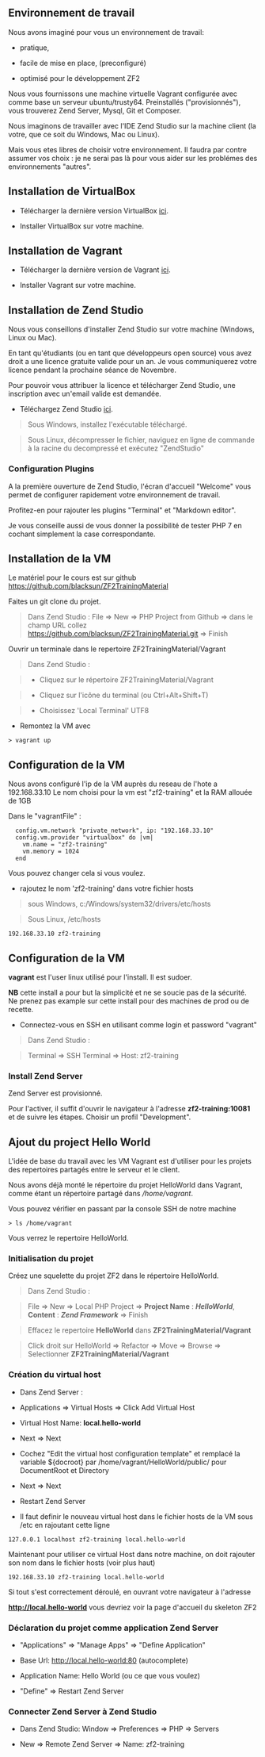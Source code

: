 ## Environnement de travail

Nous avons imaginé pour vous un environnement de travail: 

- pratique,

- facile de mise en place, (preconfiguré)

- optimisé pour le développement ZF2

Nous vous fournissons une machine virtuelle Vagrant configurée avec comme base un serveur ubuntu/trusty64.
Preinstallés ("provisionnés"), vous trouverez Zend Server, Mysql, Git et Composer.

Nous imaginons de travailler avec l'IDE Zend Studio sur la machine client (la votre, que ce soit du Windows, Mac ou Linux). 

Mais vous etes libres de choisir votre environnement.
Il faudra par contre assumer vos choix : je ne serai pas là pour vous aider sur les problémes des environnements "autres". 

## Installation de VirtualBox

- Télécharger la dernière version VirtualBox [ici](https://www.virtualbox.org/wiki/Downloads).

- Installer VirtualBox sur votre machine.

## Installation de Vagrant

- Télécharger la dernière version de Vagrant [ici](https://www.vagrantup.com/downloads.html).

- Installer Vagrant sur votre machine.

## Installation de Zend Studio

Nous vous conseillons d'installer Zend Studio sur votre machine (Windows, Linux ou Mac).

En tant qu'étudiants (ou en tant que développeurs open source) vous avez droit a une licence gratuite valide pour un an.
Je vous communiquerez votre licence pendant la prochaine séance de Novembre.

Pour pouvoir vous attribuer la licence et télécharger Zend Studio, une inscription avec un'email valide est demandée. 

- Téléchargez Zend Studio  [ici](http://www.zend.com/en/products/studio/download).

> Sous Windows, installez l'exécutable téléchargé.

> Sous Linux, décompresser le fichier, naviguez en ligne de commande à la racine du decompressé 
et exécutez "ZendStudio"

### Configuration Plugins

A la première ouverture de Zend Studio, l'écran d'accueil "Welcome" vous permet de configurer rapidement votre environnement de travail.

Profitez-en pour rajouter les plugins "Terminal" et "Markdown editor". 

Je vous conseille aussi de vous donner la possibilité de tester PHP 7 en cochant simplement la case correspondante.

## Installation de la VM

Le matériel pour le cours est sur github https://github.com/blacksun/ZF2TrainingMaterial

Faites un git clone du projet.

> Dans Zend Studio : File => New => PHP Project from Github => 
dans le champ URL collez https://github.com/blacksun/ZF2TrainingMaterial.git
=> Finish

Ouvrir un terminale dans le repertoire ZF2TrainingMaterial/Vagrant

> Dans Zend Studio :

> - Cliquez sur le répertoire ZF2TrainingMaterial/Vagrant

> - Cliquez sur l'icône du terminal (ou Ctrl+Alt+Shift+T)

> - Choisissez 'Local Terminal' UTF8

- Remontez la VM avec

```shell
> vagrant up 
```



## Configuration de la VM

Nous avons configuré l'ip de la VM auprès du reseau de l'hote a 192.168.33.10 
Le nom choisi pour la vm est "zf2-training" et la RAM allouée de 1GB

Dans le "vagrantFile" :

```shell
  config.vm.network "private_network", ip: "192.168.33.10"
  config.vm.provider "virtualbox" do |vm|
    vm.name = "zf2-training"
  	vm.memory = 1024
  end
```

Vous pouvez changer cela si vous voulez.

- rajoutez le nom 'zf2-training' dans votre fichier hosts

> sous Windows, c:/Windows/system32/drivers/etc/hosts

> Sous Linux, /etc/hosts

```shell
192.168.33.10 zf2-training
```

## Configuration de la VM

**vagrant** est l'user linux utilisé pour l'install. Il est sudoer.

**NB** cette install a pour but la simplicité et ne se soucie pas de la sécurité.
Ne prenez pas example sur cette install pour des machines de prod ou de recette. 

- Connectez-vous en SSH en utilisant comme login et password "vagrant"

> Dans Zend Studio :

> Terminal => SSH Terminal => Host: zf2-training

### Install Zend Server

Zend Server est provisionné.

Pour l'activer, il suffit d'ouvrir le navigateur à l'adresse **zf2-training:10081** 
et de suivre les étapes. Choisir un profil "Development".


## Ajout du project Hello World

L'idée de base du travail avec les VM Vagrant est d'utiliser pour les projets 
des repertoires partagés entre le serveur et le client.

Nous avons déjà monté le répertoire du projet HelloWorld dans Vagrant, 
comme étant un répertoire partagé dans */home/vagrant*. 

Vous pouvez vérifier en passant par la console SSH de notre machine

```shell
> ls /home/vagrant
```
Vous verrez le repertoire HelloWorld.

### Initialisation du projet

Créez une squelette du projet ZF2 dans le répertoire HelloWorld.

> Dans Zend Studio :

> File => New => Local PHP Project => 
**Project Name** : **_HelloWorld_**, **Content** : **_Zend Framework_** => Finish

> Effacez le repertoire **HelloWorld** dans **ZF2TrainingMaterial/Vagrant**

> Click droit sur HelloWorld => Refactor => Move => Browse => 
Selectionner **ZF2TrainingMaterial/Vagrant**
 
### Création du virtual host

- Dans Zend Server :

- Applications => Virtual Hosts => Click Add Virtual Host

- Virtual Host Name: **local.hello-world** 

- Next => Next

- Cochez "Edit the virtual host configuration template" et remplacé la variable 
${docroot} par /home/vagrant/HelloWorld/public/ pour DocumentRoot et Directory

- Next => Next

- Restart Zend Server

- Il faut definir le nouveau virtual host dans le fichier hosts de la VM sous /etc en rajoutant cette ligne

```shell
127.0.0.1 localhost zf2-training local.hello-world
```

Maintenant pour utiliser ce virtual Host dans notre machine, 
on doit rajouter son nom dans le fichier hosts (voir plus haut)

```shell
192.168.33.10 zf2-training local.hello-world
```

Si tout s'est correctement déroulé, en ouvrant votre navigateur à l'adresse 

**http://local.hello-world** vous devriez voir la page d'accueil du skeleton ZF2

### Déclaration du projet comme application Zend Server

- "Applications" => "Manage Apps" => "Define Application"

- Base Url: http://local.hello-world:80  (autocomplete)

- Application Name: Hello World (ou ce que vous voulez)

- "Define" => Restart Zend Server 

### Connecter Zend Server à Zend Studio

- Dans Zend Studio: Window => Preferences => PHP => Servers

- New => Remote Zend Server => Name: zf2-training